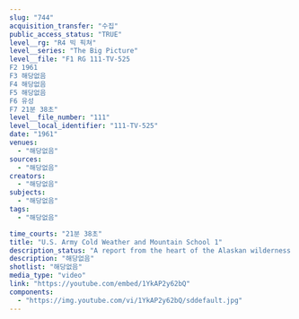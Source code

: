 ```yaml
---
slug: "744"
acquisition_transfer: "수집"
public_access_status: "TRUE"
level__rg: "R4 빅 픽쳐"
level__series: "The Big Picture"
level__file: "F1 RG 111-TV-525
F2 1961
F3 해당없음
F4 해당없음
F5 해당없음
F6 유성
F7 21분 38초"
level__file_number: "111"
level__local_identifier: "111-TV-525"
date: "1961"
venues: 
  - "해당없음"
sources: 
  - "해당없음"
creators: 
  - "해당없음"
subjects: 
  - "해당없음"
tags: 
  - "해당없음"

time_courts: "21분 38초"
title: "U.S. Army Cold Weather and Mountain School 1"
description_status: "A report from the heart of the Alaskan wilderness showing the training of soldiers in mountaineering, rope bridge construction and river operations in one of the world`s most hostile environments."
description: "해당없음"
shotlist: "해당없음"
media_type: "video"
link: "https://youtube.com/embed/1YkAP2y62bQ"
components: 
  - "https://img.youtube.com/vi/1YkAP2y62bQ/sddefault.jpg"
---
```

